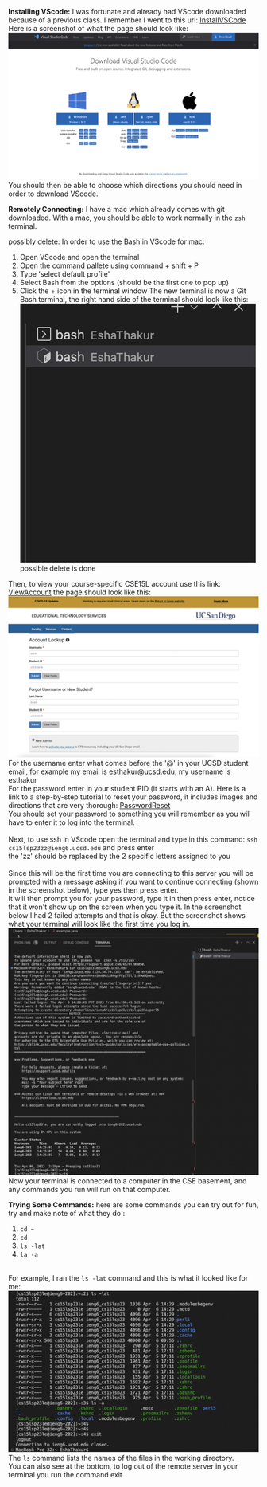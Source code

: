 **Installing VScode:** I was fortunate and already had VScode downloaded because of a previous class. I remember I went to this url: [InstallVSCode](https://code.visualstudio.com/download)
Here is a screenshot of what the page should look like:![Image](VScode.png)
You should then be able to choose which directions you should need in order to download VScode.

**Remotely Connecting:** I have a mac which already comes with git downloaded. With a mac, you should be able to work normally in the ```zsh``` terminal.

possibly delete:
In order to use the Bash in VScode for mac:
1. Open VScode and open the terminal
2. Open the command pallete using command + shift + P
3. Type 'select default profile'
4. Select Bash from the options (should be the first one to pop up)
5. Click the + icon in the terminal window
The new terminal is now a Git Bash terminal, the right hand side of the terminal should look like this: 
 <br> ![Image](Bash.png)
 <br> possible delete is done

Then, to view your course-specific CSE15L account use this link: [ViewAccount](https://sdacs.ucsd.edu/~icc/index.php) the page should look like this: 
![Image](AcctPage.png)
For the username enter what comes before the '@' in your UCSD student email, for example my email is esthakur@ucsd.edu, my username is esthakur
<br> For the password enter in your student PID (it starts with an A). Here is a link to a step-by-step tutorial to reset your password, it includes images and directions that are very thorough: [PasswordReset](https://drive.google.com/file/d/17IDZn8Qq7Q0RkYMxdiIR0o6HJ3B5YqSW/view)
<br> You should set your password to something you will remember as you will have to enter it to log into the terminal.
<br>
<br> Next, to use ssh in VScode open the terminal and type in this command: ```ssh cs15lsp23zz@ieng6.ucsd.edu```  and press enter
<br> the 'zz' should be replaced by the 2 specific letters assigned to you
<br>
<br>Since this will be the first time you are connecting to this server you will be prompted with a message asking if you want to continue connecting (shown in the screenshot below), type yes then press enter.
<br>It will then prompt you for your password, type it in then press enter, notice that it won't show up on the screen when you type it. In the screenshot below I had 2 failed attempts and that is okay. But the screenshot shows what your terminal will look like the first time you log in.
<br> ![Image](firstAttempt.png)
<br> Now your terminal is connected to a computer in the CSE basement, and any commands you run will run on that computer.



**Trying Some Commands:** here are some commands you can try out for fun, try and make note of what they do : 
1. ```cd ~```
2. ```cd```
3. ```ls -lat```
4. ```la -a```

<br> For example, I ran the ```ls -lat``` command and this is what it looked like for me: 
<br> ![Image](lsandexit.png)
<br> The ```ls``` command lists the names of the files in the working directory.
<br> You can also see at the bottom, to log out of the remote server in your terminal you run the command exit 

